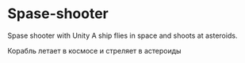 # Spase-shooter
Spase shooter with Unity
A ship flies in space and shoots at asteroids.

Корабль летает в космосе и стреляет в астероиды 
